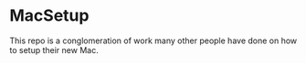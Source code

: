 # MacSetup
This repo is a conglomeration of work many other people have done on how to setup their new Mac.
